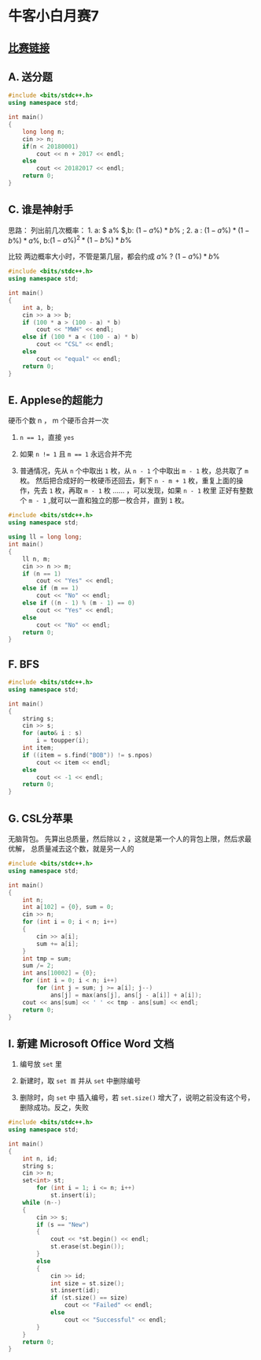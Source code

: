 # 牛客小白月赛7

## [比赛链接](https://www.nowcoder.com/acm/contest/190#question)

## A. 送分题

```cpp
#include <bits/stdc++.h>
using namespace std;

int main()
{
    long long n;
    cin >> n;
    if(n < 20180001)
        cout << n + 2017 << endl;
    else
        cout << 20182017 << endl;
    return 0;
}
```

## C. 谁是神射手

思路： 列出前几次概率： 1. a: $ a\% $,b: $(1 - a\%) * b\%$ ; 2. a : $(1 - a\%) * (1 - b\%) * a\%$, b:$(1 - a\%)^2 * (1 - b\%) * b\%$  

比较 两边概率大小时，不管是第几层，都会约成 $a\%$  $?$  $(1 - a\%) * b\%$

```cpp
#include <bits/stdc++.h>
using namespace std;

int main()
{
    int a, b;
    cin >> a >> b;
    if (100 * a > (100 - a) * b)
        cout << "MWH" << endl;
    else if (100 * a < (100 - a) * b)
        cout << "CSL" << endl;
    else
        cout << "equal" << endl;
    return 0;
}
```

## E. Applese的超能力

硬币个数 n ， m 个硬币合并一次

1. `n == 1`，直接 `yes`

2. 如果 `n != 1` 且 `m == 1` 永远合并不完

3. 普通情况，先从 `n` 个中取出 `1` 枚，从 `n - 1` 个中取出 `m - 1` 枚，总共取了 `m` 枚。 然后把合成好的一枚硬币还回去，剩下 `n - m + 1` 枚，重复上面的操作，先去 `1` 枚，再取 `m - 1` 枚 …… ，可以发现，如果 `n - 1` 枚里 正好有整数个 `m - 1` ,就可以一直和独立的那一枚合并，直到 `1` 枚。

```cpp
#include <bits/stdc++.h>
using namespace std;

using ll = long long;
int main()
{
    ll n, m;
    cin >> n >> m;
    if (n == 1)
        cout << "Yes" << endl;
    else if (m == 1)
        cout << "No" << endl;
    else if ((n - 1) % (m - 1) == 0)
        cout << "Yes" << endl;
    else
        cout << "No" << endl;
    return 0;
}
```

## F. BFS

```cpp
#include <bits/stdc++.h>
using namespace std;

int main()
{
    string s;
    cin >> s;
    for (auto& i : s)
        i = toupper(i);
    int item;
    if ((item = s.find("BOB")) != s.npos)
        cout << item << endl;
    else
        cout << -1 << endl;
    return 0;
}
```

## G. CSL分苹果

无脑背包。 先算出总质量，然后除以 `2` ，这就是第一个人的背包上限，然后求最优解， 总质量减去这个数，就是另一人的

```cpp
#include <bits/stdc++.h>
using namespace std;

int main()
{
    int n;
    int a[102] = {0}, sum = 0;
    cin >> n;
    for (int i = 0; i < n; i++)
    {
        cin >> a[i];
        sum += a[i];
    }
    int tmp = sum;
    sum /= 2;
    int ans[10002] = {0};
    for (int i = 0; i < n; i++)
        for (int j = sum; j >= a[i]; j--)
            ans[j] = max(ans[j], ans[j - a[i]] + a[i]);
    cout << ans[sum] << ' ' << tmp - ans[sum] << endl;
    return 0;
}
```

## I. 新建 Microsoft Office Word 文档

1. 编号放 `set` 里

2. 新建时，取 `set 首` 并从 `set` 中删除编号

3. 删除时，向 `set` 中 插入编号，若 `set.size()` 增大了，说明之前没有这个号，删除成功。反之，失败

```cpp
#include <bits/stdc++.h>
using namespace std;

int main()
{
    int n, id;
    string s;
    cin >> n;
    set<int> st;
        for (int i = 1; i <= n; i++)
            st.insert(i);
    while (n--)
    {
        cin >> s;
        if (s == "New")
        {
            cout << *st.begin() << endl;
            st.erase(st.begin());
        }
        else
        {
            cin >> id;
            int size = st.size();
            st.insert(id);
            if (st.size() == size)
                cout << "Failed" << endl;
            else
                cout << "Successful" << endl;
        }
    }
    return 0;
}
```
